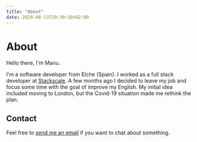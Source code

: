 ```yaml
---
title: "About"
date: 2020-08-13T19:39:10+02:00
---
```


# About

Hello there, I'm Manu.

I'm a software developer from Elche (Spain). I worked as a full stack
developer at [Stackscale](https://stackscale.com). A few months ago I
decided to leave my job and focus some time with the goal of improve
my English. My initial idea included moving to London, but the Covid-19
situation made me rethink the plan.

## Contact

Feel free to [send me an email](mailto:manu.pascual.luna@gmail.com) if 
you want to chat about something.
